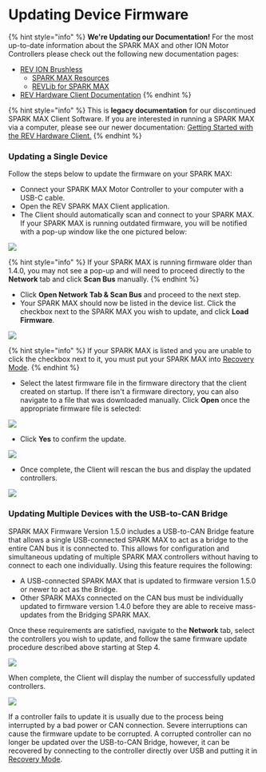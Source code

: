 # Updating Device Firmware

{% hint style="info" %}
**We're Updating our Documentation!** For the most up-to-date information about the SPARK MAX and other ION Motor Controllers please check out the following new documentation pages:&#x20;

* [REV ION Brushless ](https://docs.revrobotics.com/brushless)
  * [SPARK MAX Resources](https://docs.revrobotics.com/brushless/links#spark-max-links)
  * [REVLib for SPARK MAX](https://docs.revrobotics.com/brushless/spark-max/revlib)
* [REV Hardware Client Documentation](https://docs.revrobotics.com/rev-hardware-client/)
{% endhint %}

{% hint style="info" %}
This is **legacy documentation** for our discontinued SPARK MAX Client Software. If you are interested in running a SPARK MAX via a computer, please see our newer documentation: [Getting Started with the REV Hardware Client.](../../rev-hardware-client/getting-started-with-the-rev-hardware-client/)
{% endhint %}

### Updating a Single Device

Follow the steps below to update the firmware on your SPARK MAX:

* Connect your SPARK MAX Motor Controller to your computer with a USB-C cable.
* Open the REV SPARK MAX Client application.&#x20;
* The Client should automatically scan and connect to your SPARK MAX. If your SPARK MAX is running outdated firmware, you will be notified with a pop-up window like the one pictured below:

![](https://cdn11.bigcommerce.com/s-t3eo8vwp22/product\_images/uploaded\_images/outdatedfirmware.png)

{% hint style="info" %}
If your SPARK MAX is running firmware older than 1.4.0, you may not see a pop-up and will need to proceed directly to the **Network** tab and click **Scan Bus** manually.&#x20;
{% endhint %}

* Click **Open Network Tab & Scan Bus** and proceed to the next step.
* Your SPARK MAX should now be listed in the device list. Click the checkbox next to the SPARK MAX you wish to update, and click **Load Firmware**.

![](../../.gitbook/assets/serial\_bridge.png)

{% hint style="info" %}
If your SPARK MAX is listed and you are unable to click the checkbox next to it, you must put your SPARK MAX into [Recovery Mode](../../operating-modes/recovery-mode.md).&#x20;
{% endhint %}

* Select the latest firmware file in the firmware directory that the client created on startup. If there isn't a firmware directory, you can also navigate to a file that was downloaded manually. Click **Open** once the appropriate firmware file is selected:

![](https://cdn11.bigcommerce.com/s-t3eo8vwp22/product\_images/uploaded\_images/firmwareselect.png)

*   Click **Yes** to confirm the update.



![](https://cdn11.bigcommerce.com/s-t3eo8vwp22/product\_images/uploaded\_images/clickyes.png)

* Once complete, the Client will rescan the bus and display the updated controllers.

![](https://cdn11.bigcommerce.com/s-t3eo8vwp22/product\_images/uploaded\_images/updatecomplete.png)

### Updating Multiple Devices with the USB-to-CAN Bridge

SPARK MAX Firmware Version 1.5.0 includes a USB-to-CAN Bridge feature that allows a single USB-connected SPARK MAX to act as a bridge to the entire CAN bus it is connected to. This allows for configuration and simultaneous updating of multiple SPARK MAX controllers without having to connect to each one individually. Using this feature requires the following:

* A USB-connected SPARK MAX that is updated to firmware version 1.5.0 or newer to act as the Bridge.
* Other SPARK MAXs connected on the CAN bus must be individually updated to firmware version 1.4.0 before they are able to receive mass-updates from the Bridging SPARK MAX.

Once these requirements are satisfied, navigate to the **Network** tab, select the controllers you wish to update, and follow the same firmware update procedure described above starting at Step 4.

![](https://cdn11.bigcommerce.com/s-t3eo8vwp22/product\_images/uploaded\_images/during-update.png)

When complete, the Client will display the number of successfully updated controllers.

![](https://cdn11.bigcommerce.com/s-t3eo8vwp22/product\_images/uploaded\_images/fw-confirmation.png)

If a controller fails to update it is usually due to the process being interrupted by a bad power or CAN connection. Severe interruptions can cause the firmware update to be corrupted. A corrupted controller can no longer be updated over the USB-to-CAN Bridge, however, it can be recovered by connecting to the controller directly over USB and putting it in [Recovery Mode](https://www.revrobotics.com/sparkmax-users-manual/#section-3-5).
